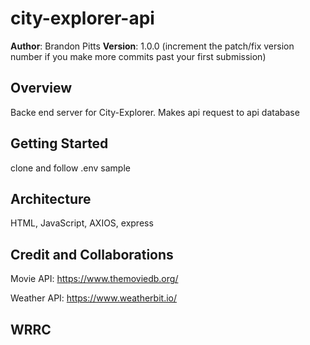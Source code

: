 # city-explorer-api

**Author**: Brandon Pitts
**Version**: 1.0.0 (increment the patch/fix version number if you make more commits past your first submission)

## Overview

Backe end server for City-Explorer. Makes api request to api database

## Getting Started

clone and follow .env sample

## Architecture

HTML, JavaScript, AXIOS, express

## Credit and Collaborations

Movie API: <https://www.themoviedb.org/>

Weather API: <https://www.weatherbit.io/>

## WRRC
